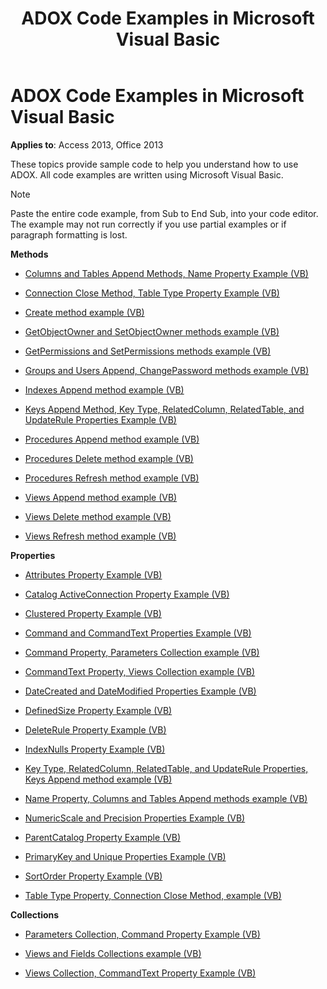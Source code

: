 ﻿---
title: ADOX Code Examples in Microsoft Visual Basic
TOCTitle: ADOX Code Examples in Microsoft Visual Basic
ms:assetid: 685ae6cf-4b56-f7af-3210-ab0142a30855
ms:mtpsurl: https://msdn.microsoft.com/library/JJ249407(v=office.15)
ms:contentKeyID: 48545383
ms.date: 09/18/2015
mtps_version: v=office.15
---

# ADOX Code Examples in Microsoft Visual Basic


**Applies to**: Access 2013, Office 2013

These topics provide sample code to help you understand how to use ADOX. All code examples are written using Microsoft Visual Basic.


> [!NOTE]
> Paste the entire code example, from Sub to End Sub, into your code editor. The example may not run correctly if you use partial examples or if paragraph formatting is lost.



**Methods**

  - [Columns and Tables Append Methods, Name Property Example (VB)](columns-and-tables-append-methods-name-property-example-vb.md)

  - [Connection Close Method, Table Type Property Example (VB)](connection-close-method-table-type-property-example-vb.md)

  - [Create method example (VB)](create-method-example-vb.md)

  - [GetObjectOwner and SetObjectOwner methods example (VB)](getobjectowner-and-setobjectowner-methods-example-vb.md)

  - [GetPermissions and SetPermissions methods example (VB)](getpermissions-and-setpermissions-methods-example-vb.md)

  - [Groups and Users Append, ChangePassword methods example (VB)](groups-and-users-append-changepassword-methods-example-vb.md)

  - [Indexes Append method example (VB)](indexes-append-method-example-vb.md)

  - [Keys Append Method, Key Type, RelatedColumn, RelatedTable, and UpdateRule Properties Example (VB)](keys-append-method-key-type-relatedcolumn-relatedtable-and-updaterule-properties-example-vb.md)

  - [Procedures Append method example (VB)](procedures-append-method-example-vb.md)

  - [Procedures Delete method example (VB)](procedures-delete-method-example-vb.md)

  - [Procedures Refresh method example (VB)](procedures-refresh-method-example-vb.md)

  - [Views Append method example (VB)](views-append-method-example-vb.md)

  - [Views Delete method example (VB)](views-delete-method-example-vb.md)

  - [Views Refresh method example (VB)](views-refresh-method-example-vb.md)

**Properties**

  - [Attributes Property Example (VB)](attributes-property-example-vb.md)

  - [Catalog ActiveConnection Property Example (VB)](catalog-activeconnection-property-example-vb.md)

  - [Clustered Property Example (VB)](clustered-property-example-vb.md)

  - [Command and CommandText Properties Example (VB)](command-and-commandtext-properties-example-vb.md)

  - [Command Property, Parameters Collection example (VB)](parameters-collection-command-property-example-vb.md)

  - [CommandText Property, Views Collection example (VB)](views-collection-commandtext-property-example-vb.md)

  - [DateCreated and DateModified Properties Example (VB)](datecreated-and-datemodified-properties-example-vb.md)

  - [DefinedSize Property Example (VB)](definedsize-property-example-vb.md)

  - [DeleteRule Property Example (VB)](deleterule-property-example-vb.md)

  - [IndexNulls Property Example (VB)](indexnulls-property-example-vb.md)

  - [Key Type, RelatedColumn, RelatedTable, and UpdateRule Properties, Keys Append method example (VB)](keys-append-method-key-type-relatedcolumn-relatedtable-and-updaterule-properties-example-vb.md)

  - [Name Property, Columns and Tables Append methods example (VB)](columns-and-tables-append-methods-name-property-example-vb.md)

  - [NumericScale and Precision Properties Example (VB)](numericscale-and-precision-properties-example-vb.md)

  - [ParentCatalog Property Example (VB)](parentcatalog-property-example-vb.md)

  - [PrimaryKey and Unique Properties Example (VB)](primarykey-and-unique-properties-example-vb.md)

  - [SortOrder Property Example (VB)](sortorder-property-example-vb.md)

  - [Table Type Property, Connection Close Method, example (VB)](connection-close-method-table-type-property-example-vb.md)

**Collections**

  - [Parameters Collection, Command Property Example (VB)](parameters-collection-command-property-example-vb.md)

  - [Views and Fields Collections example (VB)](views-and-fields-collections-example-vb.md)

  - [Views Collection, CommandText Property Example (VB)](views-collection-commandtext-property-example-vb.md)

